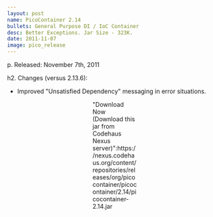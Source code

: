 ```yaml
---
layout: post
name: PicoContainer 2.14
bullets: General Purpose DI / IoC Container
desc: Better Exceptions. Jar Size - 323K.
date: 2011-11-07
image: pico_release
---
```

p.  Released: November 7th, 2011

h2. Changes (versus 2.13.6):

* Improved "Unsatisfied Dependency" messaging in error situations.

<p class="callout" style="width: 7.5em; margin: 0 auto;"> "Download Now (Download this jar from Codehaus Nexus server)":https://nexus.codehaus.org/content/repositories/releases/org/picocontainer/picocontainer/2.14/picocontainer-2.14.jar </p>


